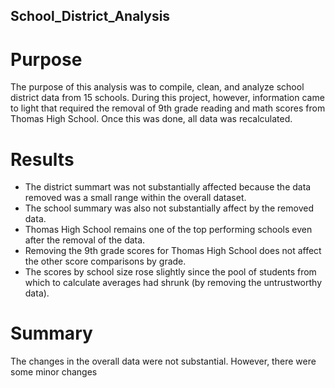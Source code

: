 ## School_District_Analysis

# Purpose
The purpose of this analysis was to compile, clean, and analyze school district data from 15 schools. During this project, however, information came to light that required the removal of 9th grade reading and math scores from Thomas High School. Once this was done, all data was recalculated.

# Results
- The district summart was not substantially affected because the data removed was a small range within the overall dataset. 
- The school summary was also not substantially affect by the removed data.
- Thomas High School remains one of the top performing schools even after the removal of the data.
- Removing the 9th grade scores for Thomas High School does not affect the other score comparisons by grade.
- The scores by school size rose slightly since the pool of students from which to calculate averages had shrunk (by removing the untrustworthy data).

# Summary
The changes in the overall data were not substantial. However, there were some minor changes